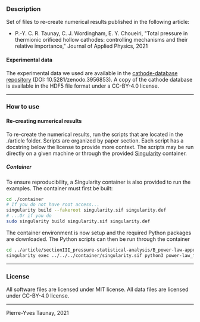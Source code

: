 ### Description
Set of files to re-create numerical results published in the following article:

* P.-Y. C. R. Taunay, C. J. Wordingham, E. Y. Choueiri, 
"Total pressure in thermionic orificed hollow cathodes: controlling mechanisms and their 
relative importance," 
Journal of Applied Physics, 2021

#### Experimental data
The experimental data we used are available in the [cathode-database repository](https://github.com/eppdyl/cathode-database) 
(DOI: 10.5281/zenodo.3956853). A copy of the cathode database is available in the HDF5 file format
under a CC-BY-4.0 license.

---
### How to use

#### Re-creating numerical results
To re-create the numerical results, run the scripts that are located in the ./article folder. 
Scripts are organized by paper section. 
Each script has a docstring below the license to provide more context. 
The scripts may be run directly on a given machine or through the provided 
[Singularity](https://sylabs.io/) container.

##### Container 
To ensure reproducibility, a Singularity container is also provided to run the examples.
The container must first be built:

```bash
cd ./container
# If you do not have root access...
singularity build --fakeroot singularity.sif singularity.def
# ...Or if you do
sudo singularity build singularity.sif singularity.def
```

The container environment is now setup and the required Python packages are downloaded. The Python 
scripts can then be run through the container 

```bash
cd ../article/sectionIII_pressure-statistical-analysis/B_power-law-approach/
singularity exec ../../../container/singularity.sif python3 power-law_fit.py
``` 

---
### License
All software files are licensed under MIT license.
All data files are licensed under CC-BY-4.0 license. 

---
Pierre-Yves Taunay, 2021
